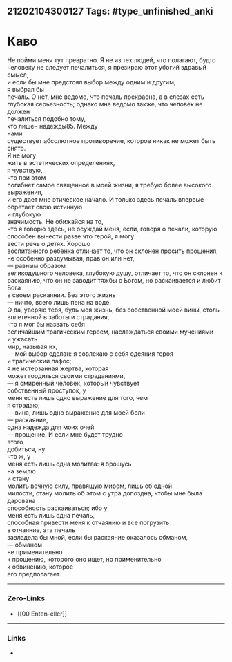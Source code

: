 21202104300127
Tags: #type_unfinished_anki
---
# Каво

Не пойми меня тут превратно. Я не из тех людей, что полагают, будто <br>человеку не следует печалиться, я презираю этот убогий здравый смысл, <br>и если бы мне предстоял выбор между одним и другим, <br>я выбрал бы <br>печаль. О нет, мне ведомо, что печаль прекрасна, а в слезах есть <br>глубокая серьезность; однако мне ведомо также, что человек не должен <br>печалиться подобно тому, <br>кто лишен надежды85. Между <br>нами <br>существует абсолютное противоречие, которое никак не может быть снято. <br>Я не могу <br>жить в эстетических определениях, <br>я чувствую, <br>что при этом <br>погибнет самое священное в моей жизни, я требую более высокого <br>выражения, <br>и его дает мне этическое начало. И только здесь печаль впервые <br>обретает свою истинную <br>и глубокую <br>значимость. Не обижайся на то, <br>что я говорю здесь, не осуждай меня, если, говоря о печали, которую <br>способен вынести разве что герой, я могу <br>вести речь о детях. Хорошо <br>воспитанного ребенка отличает то, что он склонен просить прощения, <br>не особенно раздумывая, прав он или нет, <br>— равным образом <br>великодушного человека, глубокую душу, отличает то, что он склонен к <br>раскаянию, что он не заводит тяжбы с Богом, но раскаивается и любит Бога <br>в своем раскаянии. Без этого жизнь <br>— ничто, всего лишь пена на воде. <br>О да, уверяю тебя, будь моя жизнь, без собственной моей вины, столь <br>вплетенной в заботы и страдания, <br>что я мог бы назвать себя <br>величайшим трагическим героем, наслаждаться своими мучениями <br>и ужасать <br>мир, называя их, <br>— мой выбор сделан: я совлекаю с себя одеяния героя <br>и трагический пафос; <br>я не истерзанная жертва, которая <br>может гордиться своими страданиями, <br>— я смиренный человек, который чувствует <br>собственный проступок, у <br>меня есть лишь одно выражение для того, чем <br>я страдаю, <br>— вина, лишь одно выражение для моей боли <br>— раскаяние, <br>одна надежда для моих очей <br>— прощение. И если мне будет трудно <br>этого <br>добиться, ну <br>что ж, у <br>меня есть лишь одна молитва: я брошусь <br>на землю <br>и стану <br>молить вечную силу, правящую миром, лишь об одной <br>милости, стану молить об этом с утра допоздна, чтобы мне была дарована <br>способность раскаиваться; ибо у <br>меня есть лишь одна печаль, <br>способная привести меня к отчаянию и все погрузить <br>в отчаяние, эта печаль <br>завладела бы мной, если бы раскаяние оказалось обманом, <br>— обманом <br>не применительно <br>к прощению, которого оно ищет, но применительно <br>к обвинению, которое <br>его предполагает.

---
### Zero-Links
- [[00 Enten-eller]]
---
### Links
-